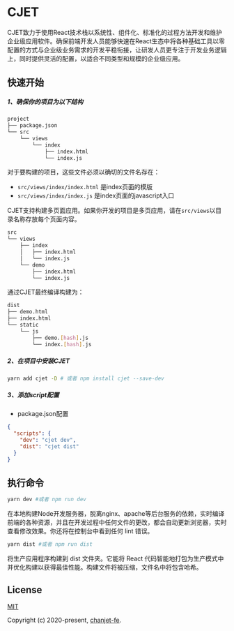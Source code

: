 # CJET

CJET致力于使用React技术栈以系统性、组件化、标准化的过程方法开发和维护企业级应用软件。确保前端开发人员能够快速在React生态中将各种基础工具以零配置的方式与企业级业务需求的开发平稳衔接，让研发人员更专注于开发业务逻辑上，同时提供灵活的配置，以适合不同类型和规模的企业级应用。

## 快速开始

##### 1、确保你的项目为以下结构
```bash
project
├── package.json
└── src
    └── views 
        └── index
            ├── index.html
            └── index.js
```
对于要构建的项目，这些文件必须以确切的文件名存在：
- `src/views/index/index.html` 是index页面的模版
- `src/views/index/index.js` 是index页面的javascript入口


CJET支持构建多页面应用。如果你开发的项目是多页应用，请在`src/views`以目录名称存放每个页面内容。

```bash
src
└── views  
    ├── index  
    │   ├── index.html
    │   └── index.js
    └── demo
        ├── index.html
        └── index.js
```

通过CJET最终编译构建为：
```bash
dist
├── demo.html
├── index.html
└── static
    └── js
        ├── demo.[hash].js
        └── index.[hash].js
```

##### 2、在项目中安装CJET

```bash
yarn add cjet -D # 或者 npm install cjet --save-dev
```
##### 3、添加script配置

- package.json配置
```json
{
  "scripts": {
    "dev": "cjet dev",
    "dist": "cjet dist"
  }
}
```

## 执行命令

```bash
yarn dev #或者 npm run dev
```

在本地构建Node开发服务器，脱离nginx、apache等后台服务的依赖，实时编译前端的各种资源，并且在开发过程中任何文件的更改，都会自动更新浏览器，实时查看修改效果。你还将在控制台中看到任何 lint 错误。

```bash
yarn dist #或者 npm run dist
```

将生产应用程序构建到 dist 文件夹。它能将 React 代码智能地打包为生产模式中并优化构建以获得最佳性能。构建文件将被压缩，文件名中将包含哈希。

## License

[MIT](http://opensource.org/licenses/MIT)

Copyright (c) 2020-present, [chanjet-fe](https://github.com/chanjet-fe).